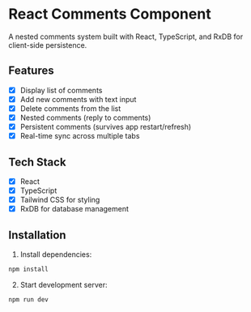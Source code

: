 # React Comments Component

A nested comments system built with React, TypeScript, and RxDB for client-side persistence.

## Features

- [x] Display list of comments
- [x] Add new comments with text input
- [x] Delete comments from the list
- [x] Nested comments (reply to comments)
- [x] Persistent comments (survives app restart/refresh)
- [x] Real-time sync across multiple tabs

## Tech Stack

- [x] React
- [x] TypeScript
- [x] Tailwind CSS for styling
- [x] RxDB for database management

## Installation

1. Install dependencies:

```bash
npm install
```

2. Start development server:

```bash
npm run dev
```
